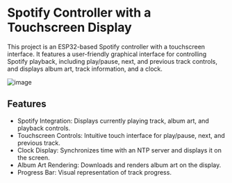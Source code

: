 # Spotify Controller with a Touchscreen Display

This project is an ESP32-based Spotify controller with a touchscreen interface. It features a user-friendly graphical interface for controlling Spotify playback, including play/pause, next, and previous track controls, and displays album art, track information, and a clock.

![image](https://github.com/user-attachments/assets/b7adedcb-21a8-47c1-b0f7-74970cd45c64)

## Features
- Spotify Integration: Displays currently playing track, album art, and playback controls.
- Touchscreen Controls: Intuitive touch interface for play/pause, next, and previous track.
- Clock Display: Synchronizes time with an NTP server and displays it on the screen.
- Album Art Rendering: Downloads and renders album art on the display.
- Progress Bar: Visual representation of track progress.
